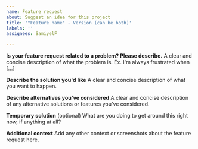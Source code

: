 ```yaml
---
name: Feature request
about: Suggest an idea for this project
title: '"Feature name" - Version (can be both)'
labels: ''
assignees: SamiyelF

---
```


**Is your feature request related to a problem? Please describe.**
A clear and concise description of what the problem is. Ex. I'm always frustrated when [...]

**Describe the solution you'd like**
A clear and concise description of what you want to happen.

**Describe alternatives you've considered**
A clear and concise description of any alternative solutions or features you've considered.

**Temporary solution** (optional)
What are you doing to get around this right now, if anything at all? 

**Additional context**
Add any other context or screenshots about the feature request here.
